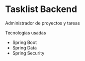 # Tasklist Backend

Administrador de proyectos y tareas

Tecnologias usadas
- Spring Boot
- Spring Data
- Spring Security
